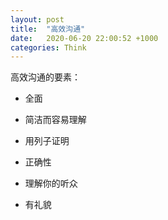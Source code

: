 ```yaml
---
layout: post
title:  "高效沟通"
date:   2020-06-20 22:00:52 +1000
categories: Think 
---
```

高效沟通的要素：

- 全面

- 简洁而容易理解

- 用列子证明

- 正确性

- 理解你的听众

- 有礼貌




